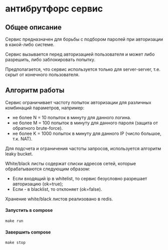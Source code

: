 # антибрутфорс сервис

## Общее описание
Сервис предназначен для борьбы с подбором паролей при авторизации в какой-либо системе.

Сервис вызывается перед авторизацией пользователя и может либо разрешить, либо заблокировать попытку.

Предполагается, что сервис используется только для server-server, т.е. скрыт от конечного пользователя.

## Алгоритм работы
Сервис ограничивает частоту попыток авторизации для различных комбинаций параметров, например:
* не более N = 10 попыток в минуту для данного логина.
* не более M = 100 попыток в минуту для данного пароля (защита от обратного brute-force).
* не более K = 1000 попыток в минуту для данного IP (число большое, т.к. NAT).

Для подсчета и ограничения частоты запросов, используется алгоритм leaky bucket.

White/black листы содержат списки адресов сетей, которые обрабатываются следующим образом:
* Если входящий ip в whitelist, то сервис безусловно разрешает авторизацию (ok=true);
* Если - в blacklist, то отклоняет (ok=false).

Хранение white/black листов реализовано в redis.

#### Запустить в compose
`make run`

#### Завершить compose
`make stop`


